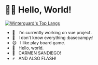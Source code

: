 # 🧙‍♂️ Hello, World!

<!--
**winterguard/winterguard** is a ✨ _special_ ✨ repository because its `README.md` (this file) appears on your GitHub profile.

Here are some ideas to get you started:

- 👯 I’m looking to collaborate on ...
- 🤔 I’m looking for help with ...
- 💬 Ask me about ...
- 📫 How to reach me: ...
- 😄 Pronouns: ...
- ⚡ Fun fact: ...

![Winterguard's Metrics](https://metrics.lecoq.io/winterguard?template=classic&base.repositories=0&languages=1&languages.ignored=c%2Cc%2B%2B%2Cjava&config.timezone=Asia%2FSeoul&config.animated=true)

-->

[![Winterguard's Top Langs](https://github-readme-stats.vercel.app/api/top-langs/?username=winterguard)](https://github.com/winterguard)

- 🔭 &nbsp; I’m currently working on vue project.
- 🌱 &nbsp; I don't know everything :basecampy:!
- 😄 &nbsp; I like play board game.
- 💬 &nbsp; Hello, world.
- 💝 &nbsp; CARMEN SANDIEGO!
- ⚡ &nbsp; AND ALSO FLASH!
